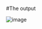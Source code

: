 #The output


![image](https://user-images.githubusercontent.com/56520139/221604153-03523a19-addd-4c65-b6b1-5162876db47b.png)
